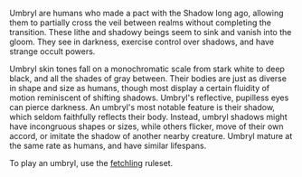 Umbryl are humans who made a pact with the Shadow long ago, allowing them to partially cross the veil between realms without completing the transition. These lithe and shadowy beings seem to sink and vanish into the gloom. They see in darkness, exercise control over shadows, and have strange occult powers.

Umbryl skin tones fall on a monochromatic scale from stark white to deep black, and all the shades of gray between. Their bodies are just as diverse in shape and size as humans, though most display a certain fluidity of motion reminiscent of shifting shadows. Umbryl's reflective, pupilless eyes can pierce darkness. An umbryl's most notable feature is their shadow, which seldom faithfully reflects their body. Instead, umbryl shadows might have incongruous shapes or sizes, while others flicker, move of their own accord, or imitate the shadow of another nearby creature. Umbryl mature at the same rate as humans, and have similar lifespans.

To play an umbryl, use the [fetchling](https://2e.aonprd.com/Ancestries.aspx?ID=30) ruleset.
